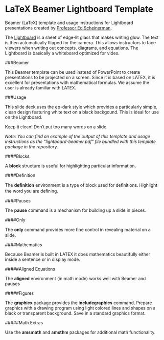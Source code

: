 # LaTeX Beamer Lightboard Template

Beamer (LaTeX) template and usage instructions for Lightboard presentations created by [Professor Ed Scheinerman](https://en.wikipedia.org/wiki/Ed_Scheinerman). 

The [Lightboard](http://lightboard.info/) is a sheet of edge-lit glass that makes writing glow. The text is then automatically flipped for the camera. This allows instructors to face viewers when writing out concepts, diagrams, and equations. The Lightboard is basically a whiteboard optimized for video.

###Beamer

This Beamer template can be used instead of PowerPoint to create presentations to be projected on a screen. Since it is based on LATEX, it is excellent for presentations with mathematical formulas. We assume the user is already familiar with LATEX.

###Usage

This slide deck uses the ep-dark style which provides a particularly simple, clean design featuring white text on a black backgound. This is ideal for use on the Lightboard.

Keep it clean! Don’t put too many words on a slide.

*Note: You can find an example of the output of this template and usage instructions as the "lightboard-beamer.pdf" file bundled with this template package in the repository.*

####Blocks

A **block** structure is useful for highlighting particular information.

####Definition

The **deﬁnition** environment is a type of block used for deﬁnitions. Highlight the word you are deﬁning.

####Pauses

The **pause** command is a mechanism for building up a slide in pieces.

####Only

The **only** command provides more ﬁne control in revealing material on a slide.

####Mathematics

Because Beamer is built in LATEX it does mathematics beautifully either inside a sentence or in display mode.

#####Aligned Equations

The **aligned** environment (in math mode) works well with Beamer and pauses

#####Figures

The **graphicx** package provides the **includegraphics** command. Prepare graphics with a drawing program using light colored lines and shapes on a black or transparent background. Save in a standard graphics format.

#####Math Extras

Use the **amsmath** and **amsthm** packages for additional math functionality.

